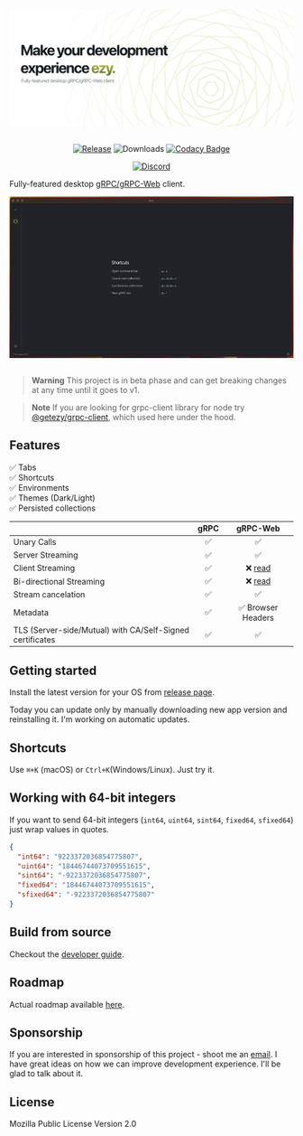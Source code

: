 <br />
<div align="center">
  <picture>
  <img src="docs/logo.png" align="center">
  </picture>
</div>
<div align="center">
<br />

  [![Release](https://img.shields.io/github/package-json/v/getezy/ezy?color=success)](https://github.com/getezy/ezy/releases/latest)
  ![Downloads](https://img.shields.io/github/downloads/getezy/ezy/total)
  [![Codacy Badge](https://app.codacy.com/project/badge/Grade/cbb93d09f233416cac9faa326a883a44)](https://www.codacy.com/gh/getezy/ezy/dashboard?utm_source=github.com&amp;utm_medium=referral&amp;utm_content=getezy/ezy&amp;utm_campaign=Badge_Grade)

  [![Discord](https://img.shields.io/badge/Discord-7289DA?style=flat&logo=discord&logoColor=white)](https://discord.gg/r26ETPgj6R)

</div>

Fully-featured desktop [gRPC/gRPC-Web](https://grpc.io/) client.

<div align="center">
  <img src="docs/preview.gif" align="center">
</div>
<br />

> **Warning**
> This project is in beta phase and can get breaking changes at any time until it goes to v1.

> **Note**
> If you are looking for grpc-client library for node try [@getezy/grpc-client](https://github.com/getezy/grpc-client), which used here under the hood.

## Features
✅ Tabs  
✅ Shortcuts  
✅ Environments  
✅ Themes (Dark/Light)  
✅ Persisted collections  

|                                                           	| gRPC 	|                            gRPC-Web                   |
|-----------------------------------------------------------	|:----:	|:-------------------------------------------------------------:	  |
| Unary Calls                                               	|   ✅  	|                               ✅                               	|
| Server Streaming                                          	|   ✅  	|                               ✅                               	|
| Client Streaming                                          	|   ✅  	| ❌ [read](https://github.com/grpc/grpc-web/blob/master/doc/streaming-roadmap.md#client-streaming-and-half-duplex-streaming) 	  |
| Bi-directional Streaming                                  	|   ✅  	| ❌ [read](https://github.com/grpc/grpc-web/blob/master/doc/streaming-roadmap.md#full-duplex-streaming-over-http) 	  |
| Stream cancelation                                        	|   ✅  	|                               ✅                               	|
| Metadata                                                  	|   ✅  	|                       ✅ Browser Headers                       	|
| TLS (Server-side/Mutual) with CA/Self-Signed certificates 	|   ✅  	|                               ✅                               	|

## Getting started
Install the latest version for your OS from [release page](https://github.com/getezy/ezy/releases/latest).

Today you can update only by manually downloading new app version and reinstalling it. I'm working on automatic updates.

## Shortcuts
Use `⌘+K` (macOS) or `Ctrl+K`(Windows/Linux). Just try it.

## Working with 64-bit integers
If you want to send 64-bit integers (`int64`, `uint64`, `sint64`, `fixed64`, `sfixed64`) just wrap values in quotes.

```json
{
  "int64": "9223372036854775807",
  "uint64": "18446744073709551615",
  "sint64": "-9223372036854775807",
  "fixed64": "18446744073709551615",
  "sfixed64": "-9223372036854775807"
}
```

## Build from source
Checkout the [developer guide](https://github.com/getezy/ezy/blob/master/DEVELOPMENT.md).

## Roadmap
Actual roadmap available [here](https://github.com/orgs/getezy/projects/1/views/1).

## Sponsorship
If you are interested in sponsorship of this project - shoot me an [email](mailto:vasyukov.alexey.v@gmail.com). I have great ideas on how we can improve development experience. I'll be glad to talk about it.

## License
Mozilla Public License Version 2.0
